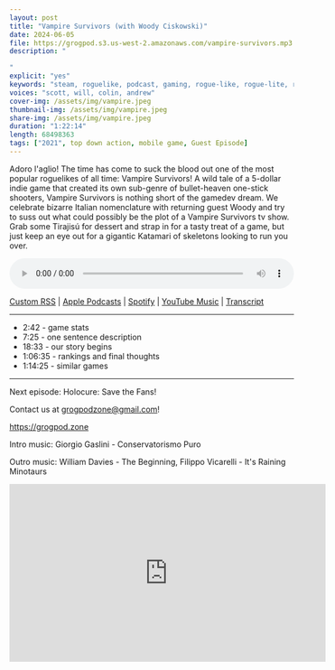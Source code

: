 ```yaml
---
layout: post
title: "Vampire Survivors (with Woody Ciskowski)"
date: 2024-06-05
file: https://grogpod.s3.us-west-2.amazonaws.com/vampire-survivors.mp3
description: "

"
explicit: "yes" 
keywords: "steam, roguelike, podcast, gaming, rogue-like, rogue-lite, roguelite"
voices: "scott, will, colin, andrew"
cover-img: /assets/img/vampire.jpeg
thumbnail-img: /assets/img/vampire.jpeg
share-img: /assets/img/vampire.jpeg
duration: "1:22:14"
length: 68498363 
tags: ["2021", top down action, mobile game, Guest Episode]
---
```


Adoro l'aglio! The time has come to suck the blood out one of the most popular roguelikes of all time: Vampire Survivors! A wild tale of a 5-dollar indie game that created its own sub-genre of bullet-heaven one-stick shooters, Vampire Survivors is nothing short of the gamedev dream. We celebrate bizarre Italian nomenclature with returning guest Woody and try to suss out what could possibly be the plot of a Vampire Survivors tv show. Grab some Tirajisú for dessert and strap in for a tasty treat of a game, but just keep an eye out for a gigantic Katamari of skeletons looking to run you over.


<div class="container">
  <audio controls style="width: 100%;">
    <source src="https://grogpod.s3.us-west-2.amazonaws.com/vampire-survivors.mp3" type="audio/mpeg">
  </audio>
</div>

[Custom RSS](https://grogpod.zone/feed.xml) | [Apple Podcasts](https://podcasts.apple.com/us/podcast/vampire-survivors-with-woody-ciskowski/id1650474911?i=1000657936349) | [Spotify](https://open.spotify.com/episode/3P5qt10T3DpF0d40YXTXBw?si=PMlGP8iRRHaxCa9W4mZ3lQ) | [YouTube Music](https://www.youtube.com/playlist?list=PL-ShOmyMvd4jYFChE6tgj0JYG8RKK4xe0) | [Transcript](https://github.com/ScottBurger/going_rogue_podcast/blob/master/docs/transcripts/vampire_survivors.txt) 

---
* 2:42 - game stats
* 7:25 - one sentence description
* 18:33 - our story begins
* 1:06:35 - rankings and final thoughts
* 1:14:25 - similar games

---


Next episode: Holocure: Save the Fans!

Contact us at grogpodzone@gmail.com!

https://grogpod.zone

Intro music: Giorgio Gaslini - Conservatorismo Puro

Outro music: William Davies‎‎ - The Beginning, Filippo Vicarelli - It's Raining Minotaurs

<div class="embed-responsive embed-responsive-16by9">
<iframe width="560" height="315" src="https://www.youtube.com/embed/6RGUOLD3u-c" title="YouTube video player" frameborder="0" allow="accelerometer; autoplay; clipboard-write; encrypted-media; gyroscope; picture-in-picture" allowfullscreen></iframe>
</div>
